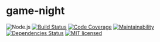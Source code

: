 # game-night
>

![Node.js](https://img.shields.io/badge/node.js-%3E=_10.11.0-blue.svg?style=flat-square)
[![Build Status](https://img.shields.io/travis/com/ConnorWiseman/game-night/master.svg?style=flat-square)](https://travis-ci.com/ConnorWisemangame-night)
[![Code Coverage](https://img.shields.io/codeclimate/coverage/ConnorWiseman/game-night.svg?style=flat-square)](https://codeclimate.com/github/ConnorWiseman/game-night)
[![Maintainability](https://img.shields.io/codeclimate/maintainability/ConnorWiseman/game-night.svg?style=flat-square)](https://codeclimate.com/github/ConnorWiseman/game-night)
[![Dependencies Status](https://david-dm.org/ConnorWiseman/game-night/status.svg?style=flat-square)](https://david-dm.org/ConnorWiseman/game-night)
[![MIT licensed](https://img.shields.io/badge/license-MIT-blue.svg?style=flat-square)](https://github.com/ConnorWiseman/game-night/blob/master/LICENSE)
